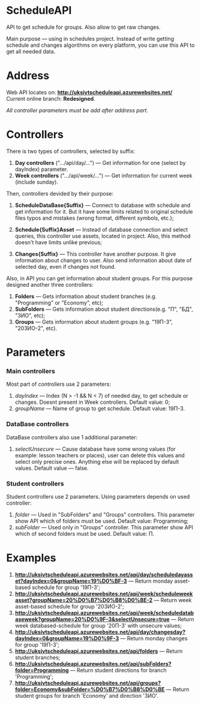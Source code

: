 # ScheduleAPI
API to get schedule for groups. Also allow to get raw changes.

Main purpose — using in schedules project.
Instead of write getting schedule and changes algorithms on every platform, you can use this API to get all needed data.

# Address
Web API locates on:
<strong>http://uksivtscheduleapi.azurewebsites.net/</strong> <br />
Current online branch: <strong>Redesigned</strong>.

<i>All controller parameters must be add after address part.</i>

# Controllers
There is two types of controllers, selected by suffix:
  1.  <b>Day controllers</b> (".../api/day/...") — Get information for one (select by dayIndex) parameter.
  2.  <b>Week controllers</b> (".../api/week/...") — Get information for current week (include sunday).

Then, controllers devided by their purpose:
  1.  <b>ScheduleDataBase{Suffix}</b> — Connect to database with schedule and get information for it. 
      But it have some limits related to original schedule files typos and mistakes (wrong format, different symbols, etc.);
  2.  <b>Schedule{Suffix}Asset</b> — Instead of database connection and select queries, this controller use assets,
      located in project. Also, this method doesn't have limits unlike previous;
  
  3.  <b>Changes{Suffix}</b> — This controller have another purpose. It give information about changes to user. Also send information about date of selected day, even       if changes not found.

Also, in API you can get information about student groups. For this purpose designed another three controllers:
  1. <b>Folders</b> — Gets information about student branches (e.g. "Programming" or "Economy", etc);
  2. <b>SubFolders</b> — Gets information about student directions(e.g. "П", "БД", "ЗИО", etc);
  3. <b>Groups</b> — Gets information about student groups (e.g. "19П-3", "20ЗИО-2", etc).
  
# Parameters
### Main controllers
Most part of controllers use 2 parameters:
  1. <i>dayIndex</i> — Index (N > -1 && N < 7) of needed day, to get schedule or changes.
     Doesnt present in Week controllers.
     Default value: 0;
  2. <i>groupName</i> — Name of group to get schedule.
     Default value: 19П-3.

### DataBase controllers
DataBase controllers also use 1 additional parameter:
  1. <i>selectUnsecure</i> — Cause database have some wrong values (for example: lesson teachers or places), user can delete this values and select only precise ones. Anything else will be replaced by default values.
     Default value — false.

### Student controllers
Student controllers use 2 parameters. Using parameters depends on used controller:
  1. <i>folder</i> — Used in "SubFolders" and "Groups" controllers. This parameter show API which of folders must be used.
     Default value: Programming;
  2. <i>subFolder</i> — Used only in "Groups" controller. This parameter show API which of second folders must be used.
     Default value: П.

# Examples
  1. <b>http://uksivtscheduleapi.azurewebsites.net/api/day/scheduledayasset?dayIndex=0&groupName=19%D0%BF-3</b> — Return monday asset-based schedule for group '19П-3';
  2. <b>http://uksivtscheduleapi.azurewebsites.net/api/week/scheduleweekasset?groupName=20%D0%B7%D0%B8%D0%BE-2</b> — Return week asset-based schedule for group '20ЗИО-2';
  3. <b>http://uksivtscheduleapi.azurewebsites.net/api/week/scheduledatabaseweek?groupName=20%D0%9F-3&selectUnsecure=true</b> — Return week databased-schedule for group '20П-3' with unsecure values;
  4. <b>http://uksivtscheduleapi.azurewebsites.net/api/day/changesday?dayIndex=0&groupName=19%D0%9F-3</b> — Return monday changes for group '19П-3';
  5. <b>http://uksivtscheduleapi.azurewebsites.net/api/folders</b> — Return student branches;
  6. <b>http://uksivtscheduleapi.azurewebsites.net/api/subFolders?folder=Programming</b> — Return student directions for branch 'Programming';
  7. <b>http://uksivtscheduleapi.azurewebsites.net/api/groups?folder=Economy&subFolder=%D0%B7%D0%B8%D0%BE</b> — Return student groups for branch 'Economy' and direction 'ЗИО'.
